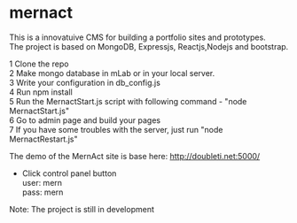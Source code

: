 # mernact
This is a innovatuive CMS for building a portfolio sites and prototypes. <br>
The project is based on MongoDB, Expressjs, Reactjs,Nodejs and bootstrap. <br>

1 Clone the repo <br>
2 Make mongo database in mLab or in your local server.  <br>
3 Write your configuration in db_config.js  <br>
4 Run npm install  <br>
5 Run the MernactStart.js script with following command - "node MernactStart.js"  <br>
6 Go to admin page and build your pages  <br>
7 If you have some troubles with the server, just run "node MernactRestart.js" <br>

The demo of the MernAct site is base here: http://doubleti.net:5000/
 - Click control panel button<br>
 user: mern<br>
 pass: mern<br>

Note: The project is still in development
